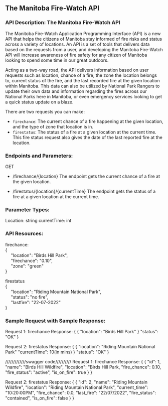 ## The Manitoba Fire-Watch API
### API Description: The Manitoba Fire-Watch API
The Manitoba Fire-Watch Application Programming Interface (API) is a new API that helps the citizens of Manitoba stay informed of fire risks and status across a variety of locations. An API is a set of tools that delivers data based on the requests from a user, and developing the Manitoba Fire-Watch API will increase awareness of fire safety for any citizen of Manitoba looking to spend some time in our great outdoors. 
  
Acting as a two-way road, the API delivers information based on user requests such as location, chance of a fire, the zone the location belongs to, current status of the fire, and the last recorded fire at the given location within Manitoba. This data can also be utilized by National Park Rangers to update their own data and information regarding the fires across our National Parks here in Manitoba, or even emergency services looking to get a quick status update on a blaze.  
  
There are two requests you can make:   
- ```firechance```: The current chance of a fire happening at the given location, and the type of zone that location is in.   
- ```firestatus```: The status of a fire at a given location at the current time. This fire status request also gives the date of the last reported fire at the location.  

### Endpoints and Parameters:
GET
- /firechance/{location}
The endpoint gets the current chance of a fire at the given location. 

- /firestatus/{location}/{currentTime}
The endpoint gets the status of a fire at a given location at the current time.

### Parameter Types:
Location: string
currentTime: int

### API Resources:
firechance:  
{  
&emsp; "location": "Birds Hill Park",  
&emsp; "firechance": "0.10",  
&emsp; "zone": "green"  
}  
  
firestatus  
{  
&emsp; "location": "Riding Mountain National Park",  
&emsp; "status": "no fire",  
&emsp; "lastfire": "22-07-2022"  
}

### Sample Request with Sample Response:
Request 1: firechance
Response:
{
  {
    "location": "Birds Hill Park"
  }
  "status": "OK"
}

Request 2: firestatus
Response:
{
  {
    "location": "Riding Mountain National Park"
    "currentTime": 10(in mins)
  }
  "status": "OK"
}


/////////////swagger code//////////
Request 1: firechance
Response:
{
  {
    "id": 1,
    "name": "Birds Hill Wildfire",
    "location": "Birds Hill Park,
    "fire_chance": 0.10,
    "fire_status": "active",
    "is_on_fire": true
  }
}

Request 2: firestatus
Response:
{
  {
    "id": 2,
    "name": "Riding Mountain Wildfire",
    "location": "Riding Mountain National Park",
    "current_time": "10:20:00PM",
    "fire_chance": 0.0,
    "last_fire": "22/07/2022",
    "fire_status": "contained",
    "is_on_fire": false
  }
}












